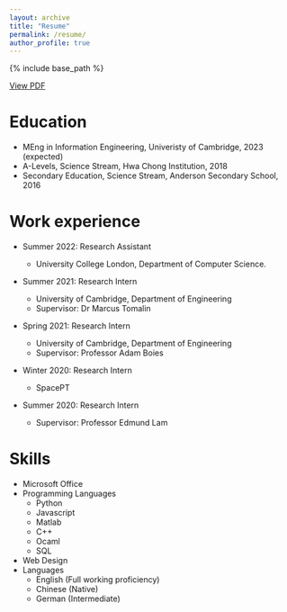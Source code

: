 ```yaml
---
layout: archive
title: "Resume"
permalink: /resume/
author_profile: true
---
```


{% include base_path %}

<a href="http://YoujingYu99.github.io/files/CV_Youjing_YU.pdf" target="_blank">View PDF</a>

Education
======
* MEng in Information Engineering, Univeristy of Cambridge, 2023 (expected)
* A-Levels, Science Stream, Hwa Chong Institution, 2018
* Secondary Education, Science Stream, Anderson Secondary School, 2016

Work experience
======
* Summer 2022: Research Assistant
  * University College London, Department of Computer Science.

* Summer 2021: Research Intern
  * University of Cambridge, Department of Engineering
  * Supervisor: Dr Marcus Tomalin

* Spring 2021: Research Intern
  * University of Cambridge, Department of Engineering
  * Supervisor: Professor Adam Boies
  
* Winter 2020: Research Intern
  * SpacePT
  
* Summer 2020: Research Intern
  * Supervisor: Professor Edmund Lam

[comment]: <> (Extra-curricular Activities )

[comment]: <> (======)

[comment]: <> (* Oct 2022 - June 2023: Trinity College Badminton Club President)

[comment]: <> (  *  Organisation: Trinity College Badminton Club)

[comment]: <> (  *  Overseeing four teams.)

[comment]: <> (  *  Organise trials, coachings, trainings, stash, social events and league matches.)

[comment]: <> (* Oct 2021 - June 2022: Trinity College Badminton Women's First Team Captain)

[comment]: <> (  *  Organisation: Trinity College Badminton Women's First Team)

[comment]: <> (  *  Organise trainings, matches and court bookings.)

[comment]: <> (* Jan 2017 - Dec 2018: Vonlunteer)

[comment]: <> (  *  Organisation: Son-rise Singapore)

[comment]: <> (  *  Responsible for interacting with an autistic child and try to gain their trust and friendship.)

[comment]: <> (  *  Played with an autistic child four hours a week. Taught the child basic words and phrases.)

[comment]: <> (* Jan 2015 - Dec 2016: Vonlunteer)

[comment]: <> (  *  Organisation: Ground-up Initiative)

[comment]: <> (  *  Ground-up Initiative is a non-profit community that aims to develop urban sustainability through hands-on education on farming, craftwork and painting. )

[comment]: <> (  *  Participated in carpentry, brick-making, seed-sowing, plant-watering and a variety of agricultural activities.)



Skills
======
* Microsoft Office
* Programming Languages
  * Python
  * Javascript
  * Matlab
  * C++
  * Ocaml
  * SQL
* Web Design
* Languages
  *  English (Full working proficiency)
  *  Chinese (Native)
  *  German (Intermediate)

